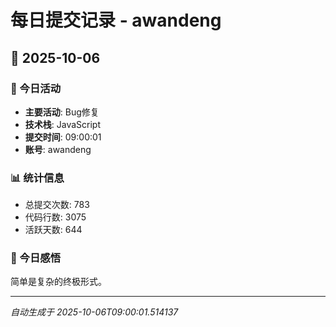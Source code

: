 # 每日提交记录 - awandeng

## 📅 2025-10-06

### 🎯 今日活动
- **主要活动**: Bug修复
- **技术栈**: JavaScript
- **提交时间**: 09:00:01
- **账号**: awandeng

### 📊 统计信息
- 总提交次数: 783
- 代码行数: 3075
- 活跃天数: 644

### 💭 今日感悟
简单是复杂的终极形式。

---
*自动生成于 2025-10-06T09:00:01.514137*

